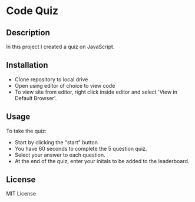 # Code Quiz

## Description

In this project I created a quiz on JavaScript. 

## Installation

- Clone repository to local drive
- Open using editor of choice to view code
- To view site from editor, right click inside editor and select 'View in Default Browser'.

## Usage

To take the quiz:

- Start by clicking the "start" button
- You have 60 seconds to complete the 5 question quiz.
- Select your answer to each question.
- At the end of the quiz, enter your initals to be added to the leaderboard. 


## License

MIT License